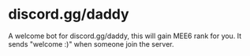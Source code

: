 # discord.gg/daddy
A welcome bot for discord.gg/daddy, this will gain MEE6 rank for you. It sends "welcome :)" when someone join the server.
